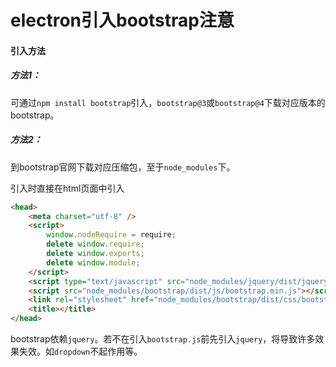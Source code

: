 # electron引入bootstrap注意

#### 引入方法

##### 方法1：

可通过`npm install bootstrap`引入，`bootstrap@3`或`bootstrap@4`下载对应版本的bootstrap。

##### 方法2：

到bootstrap官网下载对应压缩包，至于`node_modules`下。

引入时直接在html页面中引入

```html
<head>
    <meta charset="utf-8" />
    <script>
        window.nodeRequire = require;
        delete window.require;
        delete window.exports;
        delete window.module;
    </script>
    <script type="text/javascript" src="node_modules/jquery/dist/jquery.min.js"></script>   
    <script src="node_modules/bootstrap/dist/js/bootstrap.min.js"></script>
    <link rel="stylesheet" href="node_modules/bootstrap/dist/css/bootstrap.css">
    <title></title>
</head>
```

bootstrap依赖`jquery`。若不在引入`bootstrap.js`前先引入`jquery`，将导致许多效果失效。如`dropdown`不起作用等。